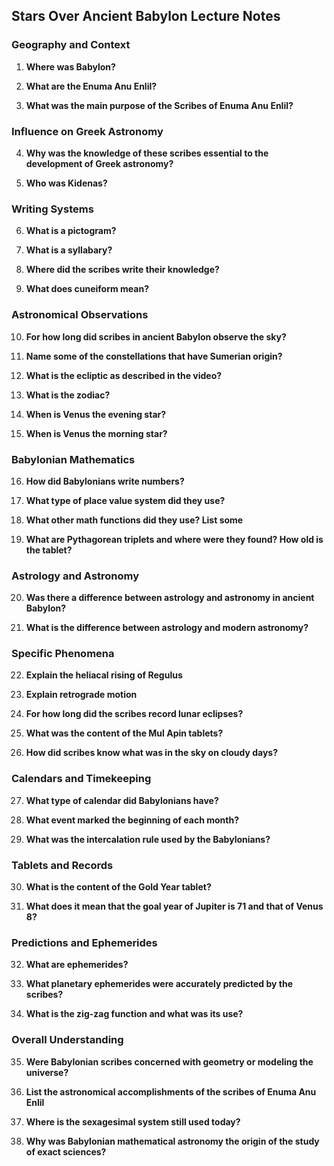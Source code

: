 ## Stars Over Ancient Babylon Lecture Notes

### Geography and Context

1. **Where was Babylon?**
    
2. **What are the Enuma Anu Enlil?**
    
3. **What was the main purpose of the Scribes of Enuma Anu Enlil?**
    

### Influence on Greek Astronomy

4. **Why was the knowledge of these scribes essential to the development of Greek astronomy?**
    
5. **Who was Kidenas?**
    

### Writing Systems

6. **What is a pictogram?**
    
7. **What is a syllabary?**
    
8. **Where did the scribes write their knowledge?**
    
9. **What does cuneiform mean?**
    

### Astronomical Observations

10. **For how long did scribes in ancient Babylon observe the sky?**
    
11. **Name some of the constellations that have Sumerian origin?**
    
12. **What is the ecliptic as described in the video?**
    
13. **What is the zodiac?**
    
14. **When is Venus the evening star?**
    
15. **When is Venus the morning star?**
    

### Babylonian Mathematics

16. **How did Babylonians write numbers?**
    
17. **What type of place value system did they use?**
    
18. **What other math functions did they use? List some**
    
19. **What are Pythagorean triplets and where were they found? How old is the tablet?**
    

### Astrology and Astronomy

20. **Was there a difference between astrology and astronomy in ancient Babylon?**
    
21. **What is the difference between astrology and modern astronomy?**
    

### Specific Phenomena

22. **Explain the heliacal rising of Regulus**
    
23. **Explain retrograde motion**
    
24. **For how long did the scribes record lunar eclipses?**
    
25. **What was the content of the Mul Apin tablets?**
    
26. **How did scribes know what was in the sky on cloudy days?**
    

### Calendars and Timekeeping

27. **What type of calendar did Babylonians have?**
    
28. **What event marked the beginning of each month?**
    
29. **What was the intercalation rule used by the Babylonians?**
    

### Tablets and Records

30. **What is the content of the Gold Year tablet?**
    
31. **What does it mean that the goal year of Jupiter is 71 and that of Venus 8?**
    

### Predictions and Ephemerides

32. **What are ephemerides?**
    
33. **What planetary ephemerides were accurately predicted by the scribes?**
    
34. **What is the zig-zag function and what was its use?**
    

### Overall Understanding

35. **Were Babylonian scribes concerned with geometry or modeling the universe?**
    
36. **List the astronomical accomplishments of the scribes of Enuma Anu Enlil**
    
37. **Where is the sexagesimal system still used today?**
    
38. **Why was Babylonian mathematical astronomy the origin of the study of exact sciences?**
